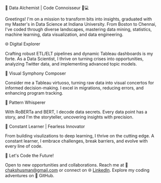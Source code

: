 🚀 Data Alchemist | Code Connoisseur 🤖💻

Greetings! I'm on a mission to transform bits into insights, graduated with my Master's in Data Science at Indiana University. From Boston to Chennai, I've coded through diverse landscapes, mastering data mining, statistics, machine learning, data visualization, and data engineering.

🌐 Digital Explorer

Crafting robust ETL/ELT pipelines and dynamic Tableau dashboards is my forte. As a Data Scientist, I thrive on turning crises into opportunities, analyzing Twitter data, and implementing advanced topic models.

🎨 Visual Symphony Composer

Consider me a Tableau virtuoso, turning raw data into visual concertos for informed decision-making. I excel in migrations, reducing errors, and enhancing program tracking.

🧠 Pattern Whisperer

With RoBERTa and BERT, I decode data secrets. Every data point has a story, and I'm the storyteller, uncovering insights with precision.

🌱 Constant Learner | Fearless Innovator

From building visulizations to deep learning, I thrive on the cutting edge. A constant learner, I embrace challenges, break barriers, and evolve with every line of code.

🚀 Let's Code the Future!

Open to new opportunities and collaborations. Reach me at 📧 chakshusman@gmail.com or connect on 🌐 [LinkedIn]([url](https://www.linkedin.com/in/chaksmishra/)). Explore my coding adventures on 🚀 GitHub.
